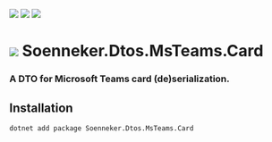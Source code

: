 ﻿[![](https://img.shields.io/nuget/v/soenneker.dtos.msteams.card.svg?style=for-the-badge)](https://www.nuget.org/packages/soenneker.dtos.msteams.card/)
[![](https://img.shields.io/github/actions/workflow/status/soenneker/soenneker.dtos.msteams.card/publish-package.yml?style=for-the-badge)](https://github.com/soenneker/soenneker.dtos.msteams.card/actions/workflows/publish-package.yml)
[![](https://img.shields.io/nuget/dt/soenneker.dtos.msteams.card.svg?style=for-the-badge)](https://www.nuget.org/packages/soenneker.dtos.msteams.card/)

# ![](https://user-images.githubusercontent.com/4441470/224455560-91ed3ee7-f510-4041-a8d2-3fc093025112.png) Soenneker.Dtos.MsTeams.Card
### A DTO for Microsoft Teams card (de)serialization.

## Installation

```
dotnet add package Soenneker.Dtos.MsTeams.Card
```
